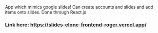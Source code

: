 App which mimics google slides! Can create accounts and slides and add items onto slides. 
Done through React.js
### Link here: https://slides-clone-frontend-roger.vercel.app/
